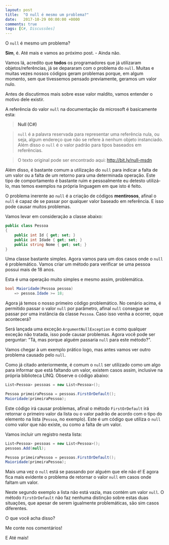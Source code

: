 ```yaml
---
layout: post
title:  "O null é mesmo um problema?"
date:   2017-10-29 00:00:00 +0000
comments: true
tags: [C#, Discussões]
---
```


O `null` é mesmo um problema?

**Sim**, é. Até mais e vamos ao próximo post. - Ainda não.

Vamos lá, acredito que **todos** os programadores que já utilizaram objetos/referências, já se depararam com o problema do `null`. Muitas e muitas vezes nossos códigos geram problemas porque, em algum momento, sem que tívessemos pensado previamente, geramos um valor nulo.

Antes de discutirmos mais sobre esse valor maldito, vamos entender o motivo dele existir.

A referência do valor `null` na documentação da microsoft é basicamente esta:

> **Null (C#)**

> `null` é a palavra reservada para representar uma referência nula, ou seja, algum endereço que não se refere à nenhum objeto instanciado. Além disso o `null` é o valor padrão para tipos baseados em referências.

> O texto original pode ser encontrado aqui: http://bit.ly/null-msdn

Além disso, é bastante comum a utilização do `null` para indicar a falta de um valor ou a falta de um retorno para uma determinada operação. Este tipo de comportamento é bastante ruim e pessoalmente eu detesto utilizá-lo, mas temos exemplos na própria linguagem em que isto é feito.

O problema inerente ao `null` é a criação de códigos **mentirosos**, afinal o `null` é capaz de se passar por qualquer valor baseado em referência. E isso pode causar muitos problemas.

Vamos levar em consideração a classe abaixo:

``` csharp
public class Pessoa
{
    public int Id { get; set; }
    public int Idade { get; set; }
    public string Nome { get; set; }
}
```
Uma classe bastante simples. Agora vamos para um dos casos onde o `null` é problemático. Vamos criar um método para verificar se uma pessoa possui mais de 18 anos. 

Esta é uma operação muito simples e mesmo assim, problemática.

``` csharp
bool Maioridade(Pessoa pessoa)
    => pessoa.Idade >= 18;
```
Agora já temos o nosso primeiro código problemático. No cenário acima, é permitido passar o valor `null` por parâmetro, afinal `null` consegue se passar por uma instância da classe `Pessoa`. Caso isso venha a ocorrer, oque acontecerá?

Será lançada uma exceção `ArgumentNullException` e como qualquer exceção não tratada, isso pode causar problemas.
Agora você pode ser perguntar: "Tá, mas porque alguém passaria `null` para este método?".

Vamos chegar à um exemplo prático logo, mas antes vamos ver outro problema causado pelo `null`. 

Como já citado anteriormente, é comum o `null` ser utilizado como um algo para informar que está faltando um valor, existem casos assim, inclusive na própria biblioteca LINQ. Observe o código abaixo:

``` csharp
List<Pessoa> pessoas = new List<Pessoa>();

Pessoa primeiraPessoa = pessoas.FirstOrDefault();
Maioridade(primeiraPessoa);
```
Este código irá causar problemas, afinal o método `FirstOrDefault` irá retornar o primeiro valor da lista ou o valor padrão de acordo com o tipo do elemento na lista (`Pessoa`, no exemplo). Este é um código que utiliza o `null` como valor que não existe, ou como a falta de um valor.

Vamos incluir um registro nesta lista:

``` csharp
List<Pessoa> pessoas = new List<Pessoa>();
pessoas.Add(null);

Pessoa primeiraPessoa = pessoas.FirstOrDefault();
Maioridade(primeiraPessoa);
```
Mais uma vez o `null` está se passando por alguém que ele não é! E agora fica mais evidente o problema de retornar o valor `null` em casos onde faltam um valor.

Neste segundo exemplo a lista não está vazia, mas contém um valor `null`. O método `FirstOrDefault` não faz nenhuma distinção sobre estas duas situações, que apesar de serem igualmente problemáticas, são sim casos diferentes.


O que você acha disso?

Me conte nos comentários!

E Até mais!